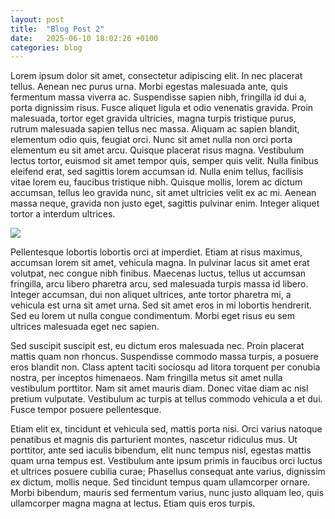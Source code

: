 ```yaml
---
layout: post
title:  "Blog Post 2"
date:   2025-06-10 18:02:26 +0100
categories: blog
---
```

Lorem ipsum dolor sit amet, consectetur adipiscing elit. In nec placerat tellus. Aenean nec purus urna. Morbi egestas malesuada ante, quis fermentum massa viverra ac. Suspendisse sapien nibh, fringilla id dui a, porta dignissim risus. Fusce aliquet ligula et odio venenatis gravida. Proin malesuada, tortor eget gravida ultricies, magna turpis tristique purus, rutrum malesuada sapien tellus nec massa. Aliquam ac sapien blandit, elementum odio quis, feugiat orci. Nunc sit amet nulla non orci porta elementum eu sit amet arcu. Quisque placerat risus magna. Vestibulum lectus tortor, euismod sit amet tempor quis, semper quis velit. Nulla finibus eleifend erat, sed sagittis lorem accumsan id. Nulla enim tellus, facilisis vitae lorem eu, faucibus tristique nibh. Quisque mollis, lorem ac dictum accumsan, tellus leo gravida nunc, sit amet ultricies velit ex ac mi. Aenean massa neque, gravida non justo eget, sagittis pulvinar enim. Integer aliquet tortor a interdum ultrices.



![](https://images.squarespace-cdn.com/content/v1/60fcc985dce0f701975ed91d/1718379206177-ADQ4GK2NZMCULL5Y4RSV/eggat.jpg?format=1500w)

Pellentesque lobortis lobortis orci at imperdiet. Etiam at risus maximus, accumsan lorem sit amet, vehicula magna. In pulvinar lacus sit amet erat volutpat, nec congue nibh finibus. Maecenas luctus, tellus ut accumsan fringilla, arcu libero pharetra arcu, sed malesuada turpis massa id libero. Integer accumsan, dui non aliquet ultrices, ante tortor pharetra mi, a vehicula est urna sit amet urna. Sed sit amet eros in mi lobortis hendrerit. Sed eu lorem ut nulla congue condimentum. Morbi eget risus eu sem ultrices malesuada eget nec sapien.

Sed suscipit suscipit est, eu dictum eros malesuada nec. Proin placerat mattis quam non rhoncus. Suspendisse commodo massa turpis, a posuere eros blandit non. Class aptent taciti sociosqu ad litora torquent per conubia nostra, per inceptos himenaeos. Nam fringilla metus sit amet nulla vestibulum porttitor. Nam sit amet mauris diam. Donec vitae diam ac nisl pretium vulputate. Vestibulum ac turpis at tellus commodo vehicula a et dui. Fusce tempor posuere pellentesque.

Etiam elit ex, tincidunt et vehicula sed, mattis porta nisi. Orci varius natoque penatibus et magnis dis parturient montes, nascetur ridiculus mus. Ut porttitor, ante sed iaculis bibendum, elit nunc tempus nisl, egestas mattis quam urna tempus est. Vestibulum ante ipsum primis in faucibus orci luctus et ultrices posuere cubilia curae; Phasellus consequat ante varius, dignissim ex dictum, mollis neque. Sed tincidunt tempus quam ullamcorper ornare. Morbi bibendum, mauris sed fermentum varius, nunc justo aliquam leo, quis ullamcorper magna magna at lectus. Etiam quis eros turpis. 